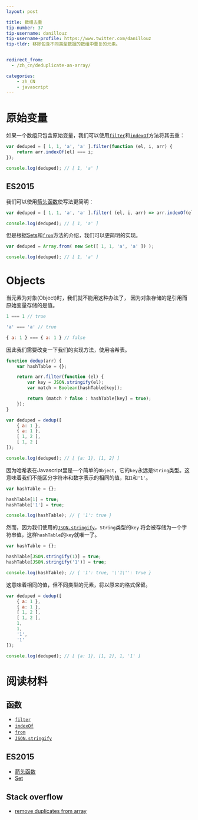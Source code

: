 ```yaml
---
layout: post

title: 数组去重
tip-number: 37
tip-username: danillouz
tip-username-profile: https://www.twitter.com/danillouz
tip-tldr: 移除包含不同类型数据的数组中重复的元素。


redirect_from:
  - /zh_cn/deduplicate-an-array/

categories:
    - zh_CN
    - javascript
---
```


# 原始变量
如果一个数组只包含原始变量，我们可以使用[`filter`](https://developer.mozilla.org/zh-CN/docs/Web/JavaScript/Reference/Global_Objects/Array/filter)和[`indexOf`](https://developer.mozilla.org/zh-CN/docs/Web/JavaScript/Reference/Global_Objects/Array/indexOf)方法将其去重：

```javascript
var deduped = [ 1, 1, 'a', 'a' ].filter(function (el, i, arr) {
	return arr.indexOf(el) === i;
});

console.log(deduped); // [ 1, 'a' ]
```

## ES2015
我们可以使用[箭头函数](https://developer.mozilla.org/zh-CN/docs/Web/JavaScript/Reference/Functions/Arrow_functions)使写法更简明：

```javascript
var deduped = [ 1, 1, 'a', 'a' ].filter( (el, i, arr) => arr.indexOf(el) === i);

console.log(deduped); // [ 1, 'a' ]
```

但是根据[Sets](https://developer.mozilla.org/zh-CN/docs/Web/JavaScript/Reference/Global_Objects/Set)和[`from`](https://developer.mozilla.org/zh-CN/docs/Web/JavaScript/Reference/Global_Objects/Array/from)方法的介绍，我们可以更简明的实现。

```javascript
var deduped = Array.from( new Set([ 1, 1, 'a', 'a' ]) );

console.log(deduped); // [ 1, 'a' ]
```

# Objects
当元素为对象(Object)时，我们就不能用这种办法了，
因为对象存储的是引用而原始变量存储的是值。

```javascript
1 === 1 // true

'a' === 'a' // true

{ a: 1 } === { a: 1 } // false
```

因此我们需要改变一下我们的实现方法，使用哈希表。

```javascript
function dedup(arr) {
	var hashTable = {};

	return arr.filter(function (el) {
		var key = JSON.stringify(el);
		var match = Boolean(hashTable[key]);

		return (match ? false : hashTable[key] = true);
	});
}

var deduped = dedup([
	{ a: 1 },
	{ a: 1 },
	[ 1, 2 ],
	[ 1, 2 ]
]);

console.log(deduped); // [ {a: 1}, [1, 2] ]
```

因为哈希表在Javascript里是一个简单的`Object`，它的`key`永远是`String`类型。这意味着我们不能区分字符串和数字表示的相同的值，如`1`和`'1'`。

```javascript
var hashTable = {};

hashTable[1] = true;
hashTable['1'] = true;

console.log(hashTable); // { '1': true }
```

然而，因为我们使用的[`JSON.stringify`](https://developer.mozilla.org/zh-CN/docs/Web/JavaScript/Reference/Global_Objects/JSON/stringify)，`String`类型的`key`
将会被存储为一个字符串值，这样`hashTable`的`key`就唯一了。

```javascript
var hashTable = {};

hashTable[JSON.stringify(1)] = true;
hashTable[JSON.stringify('1')] = true;

console.log(hashTable); // { '1': true, '\'1\'': true }
```

这意味着相同的值，但不同类型的元素，将以原来的格式保留。

```javascript
var deduped = dedup([
	{ a: 1 },
	{ a: 1 },
	[ 1, 2 ],
	[ 1, 2 ],
	1,
	1,
	'1',
	'1'
]);

console.log(deduped); // [ {a: 1}, [1, 2], 1, '1' ]
```

# 阅读材料
## 函数
* [`filter`](https://developer.mozilla.org/zh-CN/docs/Web/JavaScript/Reference/Global_Objects/Array/filter)
* [`indexOf`](https://developer.mozilla.org/zh-CN/docs/Web/JavaScript/Reference/Global_Objects/Array/indexOf)
* [`from`](https://developer.mozilla.org/zh-CN/docs/Web/JavaScript/Reference/Global_Objects/Array/from)
* [`JSON.stringify`](https://developer.mozilla.org/zh-CN/docs/Web/JavaScript/Reference/Global_Objects/JSON/stringify)

## ES2015
* [箭头函数](https://developer.mozilla.org/zh-CN/docs/Web/JavaScript/Reference/Functions/Arrow_functions)
* [Set](https://developer.mozilla.org/zh-CN/docs/Web/JavaScript/Reference/Global_Objects/Set)

## Stack overflow
* [remove duplicates from array](http://stackoverflow.com/questions/9229645/remove-duplicates-from-javascript-array/9229821#9229821)
